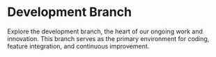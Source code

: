 # Development Branch

Explore the development branch, the heart of our ongoing work and innovation. This branch serves as the primary environment for coding, feature integration, and continuous improvement.
